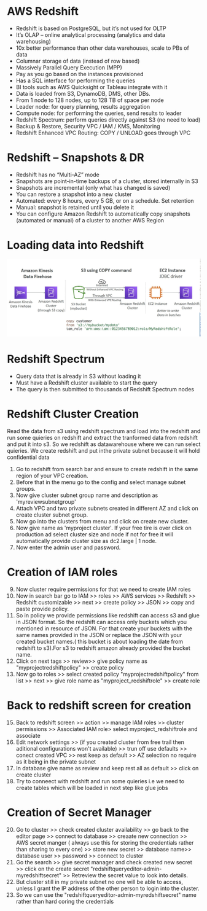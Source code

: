
# AWS Redshift

* Redshift is based on PostgreSQL, but it’s not used for OLTP
* It’s OLAP – online analytical processing (analytics and data warehousing)
* 10x better performance than other data warehouses, scale to PBs of data
* Columnar storage of data (instead of row based)
* Massively Parallel Query Execution (MPP)
* Pay as you go based on the instances provisioned
* Has a SQL interface for performing the queries
* BI tools such as AWS Quicksight or Tableau integrate with it
* Data is loaded from S3, DynamoDB, DMS, other DBs.
* From 1 node to 128 nodes, up to 128 TB of space per node
* Leader node: for query planning, results aggregation
* Compute node: for performing the queries, send results to leader
* Redshift Spectrum: perform queries directly against S3 (no need to load)
* Backup & Restore, Security VPC / IAM / KMS, Monitoring
* Redshift Enhanced VPC Routing: COPY / UNLOAD goes through VPC

# Redshift – Snapshots & DR

* Redshift has no “Multi-AZ” mode
* Snapshots are point-in-time backups of a cluster, stored internally in S3
* Snapshots are incremental (only what has changed is saved)
* You can restore a snapshot into a new cluster
* Automated: every 8 hours, every 5 GB, or on a schedule. Set retention
* Manual: snapshot is retained until you delete it
* You can configure Amazon Redshift to automatically copy snapshots (automated or manual) of a cluster to another AWS Region

# Loading data into Redshift

![](https://raw.githubusercontent.com/sudheera96/Orchestrate-Redshift-ETL-using-AWS-Glue-and-Step-Functions/main/images/redshift.jpg)

# Redshift Spectrum

* Query data that is already in S3 without loading it
* Must have a Redshift cluster available to start the query
* The query is then submitted to thousands of Redshift Spectrum nodes

# Redshift Cluster Creation

Read the data from s3 using redshift spectrum and load into the redshift and run some quieries on redshift and extract the tranformed data from redshift and put it into s3. So we redshift as datawarehouse where we can run select quieries. We create redshift and put inthe private subnet because it will hold confidential data

1.  Go to redshift from search bar and ensure to create redshift in the same region of your VPC creation.
2.  Before that in the menu go to the config and select manage subnet groups.
3.  Now give cluster subnet group name and description as 'myreviewsubnetgroup'
4.  Attach VPC and two private subnets created in different AZ and click on create cluster subnet group.
5.  Now go into the clusters from menu and click on create new cluster.
6.  Now give name as 'myproject cluster'. If your free tire is over click on production ad select cluster size and node if not for free it will automatically provide cluster size as dc2.large | 1 node.
7.  Now enter the admin user and password.

# Creation of IAM roles

9.  Now cluster require permissions for that we need to create IAM roles
10.  Now in search bar go to IAM >> roles >> AWS services >> Redshift >> Redshift customizable >> next >> create policy >> JSON >> copy and paste provide policy.
11. So in policy we provide permissions like redshift can access s3 and glue in JSON format. So the redshift can access only buckets which you mentioned in resource of JSON. For that create your buckets with the same names provided in the JSON or replace the JSON with your created bucket names.( this bucket is about loading the date from redshift to s3).For s3 to redshift amazon already provided the bucket name.
12. Click on next tags >> review>> give policy name as "myprojectredshiftpolicy" >> create policy 
13. Now go to roles >> select created policy  "myprojectredshiftpolicy" from list >> next >> give role name as "myproject_redshiftrole" >> create role

# Back to redshift screen for creation

15. Back to redshift screen >> action >> manage IAM roles >> cluster permissions >> Associated IAM  role> select myproject_redshiftrole and associate
16. Edit network settings >> (if you created cluster from free trail then aditional configurations won't available)  >> trun off use defaults >> conect created VPC >> rest keep as default >> AZ selection no require as it being in the private subnet
17. In database give name as review and keep rest all as default >> click on create cluster
18. Try to conneect with redshift and run some quieries i.e we need to create tables which will be loaded in next step like glue jobs

# Creation of Secret Manager

20. Go to cluster >> check created cluster availability >> go back to the editor page >> connect to database >> creaate new connection >> AWS secret manger ( always use this for storing the credentials rather than sharing to every one) >> store new secret >> database name>> database user >> password >> connect to cluster
21. Go the search >> give secret manager and check created new secret >> click on the create secret "redshiftqueryeditor-admin-myredshiftsecret" >> Retreview the secret value to look into details.
22. But cluster still in my private subnet no one will be able to access, unless I grant the IP address of the other person to login into the cluster.
23. So we can use the "redshiftqueryeditor-admin-myredshiftsecret" name rather than hard coring the credentials

